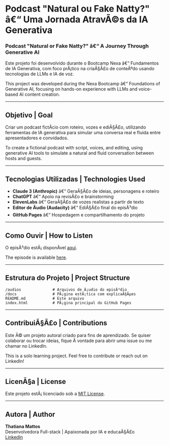 
# Podcast "Natural ou Fake Natty?" â€“ Uma Jornada AtravÃ©s da IA Generativa  
### Podcast "Natural or Fake Natty?" â€“ A Journey Through Generative AI

Este projeto foi desenvolvido durante o Bootcamp Nexa â€“ Fundamentos de IA Generativa, com foco prÃ¡tico na criaÃ§Ã£o de conteÃºdo usando tecnologias de LLMs e IA de voz.

This project was developed during the Nexa Bootcamp â€“ Foundations of Generative AI, focusing on hands-on experience with LLMs and voice-based AI content creation.

---

## Objetivo | Goal

Criar um podcast fictÃ­cio com roteiro, vozes e ediÃ§Ã£o, utilizando ferramentas de IA generativa para simular uma conversa real e fluida entre apresentadores e convidados.

To create a fictional podcast with script, voices, and editing, using generative AI tools to simulate a natural and fluid conversation between hosts and guests.

---

## Tecnologias Utilizadas | Technologies Used

- **Claude 3 (Anthropic)** â€“ GeraÃ§Ã£o de ideias, personagens e roteiro  
- **ChatGPT** â€“ Apoio na revisÃ£o e brainstorming  
- **ElevenLabs** â€“ GeraÃ§Ã£o de vozes realistas a partir de texto  
- **Editor de Ãudio (Audacity)** â€“ EdiÃ§Ã£o final do episÃ³dio  
- **GitHub Pages** â€“ Hospedagem e compartilhamento do projeto  

---

## Como Ouvir | How to Listen

O episÃ³dio estÃ¡ disponÃ­vel [aqui](https://thatianamattos.github.io/Bootcamp-Nexa-Fundamentos-de-IA-Generativa-e-Claude-3/).

The episode is available [here](https://thatianamattos.github.io/Bootcamp-Nexa-Fundamentos-de-IA-Generativa-e-Claude-3/).

---

## Estrutura do Projeto | Project Structure

```
/audios              # Arquivos de Ã¡udio do episÃ³dio
/docs                # PÃ¡gina estÃ¡tica com explicaÃ§Ãµes
README.md            # Este arquivo
index.html           # PÃ¡gina principal do GitHub Pages
```

---

## ContribuiÃ§Ã£o | Contributions

Este Ã© um projeto autoral criado para fins de aprendizado. Se quiser colaborar ou trocar ideias, fique Ã  vontade para abrir uma issue ou me chamar no LinkedIn.

This is a solo learning project. Feel free to contribute or reach out on LinkedIn!

---

## LicenÃ§a | License

Este projeto estÃ¡ licenciado sob a [MIT License](LICENSE).

---

## Autora | Author

**Thatiana Mattos**  
Desenvolvedora Full-stack | Apaixonada por IA e educaÃ§Ã£o  
[LinkedIn](https://www.linkedin.com/in/thatianamattos/)